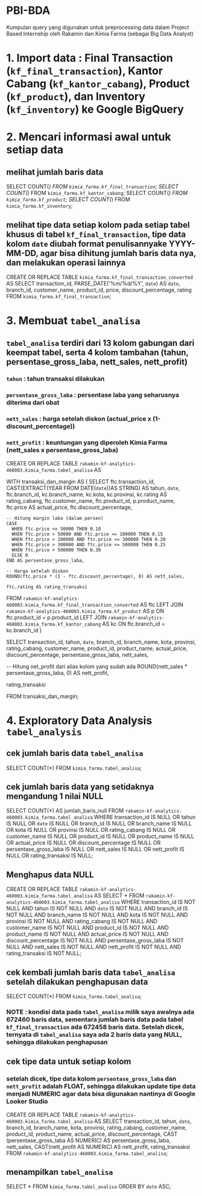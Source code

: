 # PBI-BDA
Kumpulan query yang digunakan untuk preprocessing data dalam Project Based Internship oleh Rakamin dan Kimia Farma (sebagai Big Data Analyst)

# 1. Import data  : Final Transaction (`kf_final_transaction`), Kantor Cabang (`kf_kantor_cabang`), Product (`kf_product`), dan Inventory (`kf_inventory`) ke Google BigQuery

# 2. Mencari informasi awal untuk setiap data

## melihat jumlah baris data

SELECT COUNT(*) FROM `kimia_farma.kf_final_transaction`;
SELECT COUNT(*) FROM `kimia_farma.kf_kantor_cabang`;
SELECT COUNT(*) FROM `kimia_farma.kf_product`;
SELECT COUNT(*) FROM `kimia_farma.kf_inventory`;

## melihat tipe data setiap kolom pada setiap tabel khusus di tabel `kf_final_transaction`, tipe data kolom `date` diubah format penulisannyake YYYY-MM-DD, agar bisa dihitung jumlah baris data nya, dan melakukan operasi lainnya

CREATE OR REPLACE TABLE `kimia_farma.kf_final_transaction_converted` AS
SELECT
  transaction_id,
  PARSE_DATE('%m/%d/%Y', `date`) AS `date`,
  branch_id,
  customer_name,
  product_id,
  price,
  discount_percentage,
  rating
FROM
  `kimia_farma.kf_final_transaction`;

# 3. Membuat `tabel_analisa`

## `tabel_analisa` terdiri dari 13 kolom gabungan dari keempat tabel, serta 4 kolom tambahan (tahun, persentase_gross_laba, nett_sales, nett_profit) 
### `tahun` : tahun transaksi dilakukan
### `persentase_gross_laba` : persentase laba yang seharusnya diterima dari obat
### `nett_sales` : harga setelah diskon (actual_price x (1-discount_percentage))
### `nett_profit` : keuntungan yang diperoleh Kimia Farma (nett_sales x persentase_gross_laba)

CREATE OR REPLACE TABLE `rakamin-kf-analytics-460003.kimia_farma.tabel_analisa` AS

WITH transaksi_dan_margin AS (
  SELECT
    ftc.transaction_id,
    CAST(EXTRACT(YEAR FROM DATE(`date`))AS STRING) AS tahun,
    `date`,
    ftc.branch_id,
    kc.branch_name,
    kc.kota,
    kc.provinsi,
    kc.rating AS rating_cabang,
    ftc.customer_name,
    ftc.product_id,
    p.product_name,
    ftc.price AS actual_price,
    ftc.discount_percentage,

    -- Hitung margin laba (dalam persen)
    CASE
      WHEN ftc.price <= 50000 THEN 0.10
      WHEN ftc.price > 50000 AND ftc.price <= 100000 THEN 0.15
      WHEN ftc.price > 100000 AND ftc.price <= 300000 THEN 0.20
      WHEN ftc.price > 300000 AND ftc.price <= 500000 THEN 0.25
      WHEN ftc.price > 500000 THEN 0.30
      ELSE 0
    END AS persentase_gross_laba,

    -- Harga setelah diskon
    ROUND(ftc.price * (1 - ftc.discount_percentage), 0) AS nett_sales,

    ftc.rating AS rating_transaksi

  FROM
    `rakamin-kf-analytics-460003.kimia_farma.kf_final_transaction_converted` AS ftc
  LEFT JOIN
    `rakamin-kf-analytics-460003.kimia_farma.kf_product` AS p
    ON ftc.product_id = p.product_id
  LEFT JOIN
    `rakamin-kf-analytics-460003.kimia_farma.kf_kantor_cabang` AS kc
    ON ftc.branch_id = kc.branch_id
)

SELECT
  transaction_id,
  tahun,
  `date`,
  branch_id,
  branch_name,
  kota,
  provinsi,
  rating_cabang,
  customer_name,
  product_id,
  product_name,
  actual_price,
  discount_percentage,
  persentase_gross_laba,
  nett_sales,

  -- Hitung net_profit dari alias kolom yang sudah ada
  ROUND(nett_sales * persentase_gross_laba, 0) AS nett_profit,

  rating_transaksi

FROM transaksi_dan_margin;

# 4. Exploratory Data Analysis `tabel_analysis`

## cek jumlah baris data `tabel_analisa`

SELECT COUNT(*) FROM `kimia_farma.tabel_analisa`;

## cek jumlah baris data yang setidaknya mengandung 1 nilai NULL

SELECT COUNT(*) AS jumlah_baris_null
FROM `rakamin-kf-analytics-460003.kimia_farma.tabel_analisa`
WHERE 
  transaction_id IS NULL OR
  tahun IS NULL OR
  `date` IS NULL OR
  branch_id IS NULL OR
  branch_name IS NULL OR
  kota IS NULL OR
  provinsi IS NULL OR
  rating_cabang IS NULL OR
  customer_name IS NULL OR
  product_id IS NULL OR
  product_name IS NULL OR
  actual_price IS NULL OR
  discount_percentage IS NULL OR
  persentase_gross_laba IS NULL OR
  nett_sales IS NULL OR
  nett_profit IS NULL OR
  rating_transaksi IS NULL;

## Menghapus data NULL

CREATE OR REPLACE TABLE `rakamin-kf-analytics-460003.kimia_farma.tabel_analisa` AS
SELECT *
FROM `rakamin-kf-analytics-460003.kimia_farma.tabel_analisa`
WHERE 
  transaction_id IS NOT NULL AND
  tahun IS NOT NULL AND
  `date` IS NOT NULL AND
  branch_id IS NOT NULL AND
  branch_name IS NOT NULL AND
  kota IS NOT NULL AND
  provinsi IS NOT NULL AND
  rating_cabang IS NOT NULL AND
  customer_name IS NOT NULL AND
  product_id IS NOT NULL AND
  product_name IS NOT NULL AND
  actual_price IS NOT NULL AND
  discount_percentage IS NOT NULL AND
  persentase_gross_laba IS NOT NULL AND
  nett_sales IS NOT NULL AND
  nett_profit IS NOT NULL AND
  rating_transaksi IS NOT NULL;

## cek kembali jumlah baris data `tabel_analisa` setelah dilakukan penghapusan data

SELECT COUNT(*) FROM `kimia_farma.tabel_analisa`;

### NOTE : kondisi data pada `tabel_analisa` milik saya awalnya ada 672460 baris data, sementara jumlah baris data pada tabel `kf_final_transaction` ada 672458 baris data. Setelah dicek, ternyata di `tabel_analisa` saya ada 2 baris data yang NULL, sehingga dilakukan penghapusan

## cek tipe data untuk setiap kolom

### setelah dicek, tipe data kolom `persentase_gross_laba` dan `nett_profit` adalah FLOAT, sehingga dilakukan update tipe data menjadi NUMERIC agar data bisa digunakan nantinya di Google Looker Studio

CREATE OR REPLACE TABLE `rakamin-kf-analytics-460003.kimia_farma.tabel_analisa` AS
SELECT
  transaction_id,
  tahun,
  `date`,
  branch_id,
  branch_name,
  kota,
  provinsi,
  rating_cabang,
  customer_name,
  product_id,
  product_name,
  actual_price,
  discount_percentage,
  CAST (persentase_gross_laba AS NUMERIC) AS persentase_gross_laba,
  nett_sales,
  CAST(nett_profit AS NUMERIC) AS nett_profit,
  rating_transaksi
FROM
  `rakamin-kf-analytics-460003.kimia_farma.tabel_analisa`;

## menampilkan `tabel_analisa`

SELECT * FROM `kimia_farma.tabel_analisa`
ORDER BY `date` ASC;
